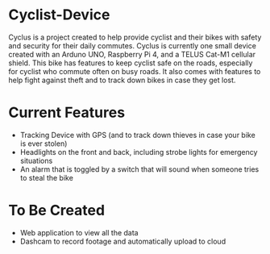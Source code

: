 # Cyclist-Device
Cyclus is a project created to help provide cyclist and their bikes with safety and security for their daily commutes. Cyclus is 
currently one small device created with an Arduno UNO, Raspberry Pi 4, and a TELUS Cat-M1 cellular shield. This bike has features to
keep cyclist safe on the roads, especially for cyclist who commute often on busy roads. It also comes with features to help fight against
theft and to track down bikes in case they get lost.

# Current Features
- Tracking Device with GPS (and to track down thieves in case your bike is ever stolen)
- Headlights on the front and back, including strobe lights for emergency situations
- An alarm that is toggled by a switch that will sound when someone tries to steal the bike

# To Be Created
- Web application to view all the data
- Dashcam to record footage and automatically upload to cloud



